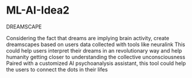 # ML-AI-Idea2

 DREAMSCAPE
 
Considering the fact that dreams are implying brain activity, create dreamscapes based on users data collected with tools like neuralink
This could help users interpret their dreams in an revolutionary way and help humanity getting closer to understanding the collective unconsciousness
Paired with a customized AI psychoanalysis assistant, this tool could help the users to connect the dots in their lifes
